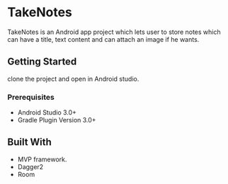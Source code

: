 # TakeNotes
TakeNotes is an Android app project which lets user to store notes which can have a title, text content and can attach an image if he wants.

## Getting Started
clone the project and open in Android studio.

### Prerequisites
- Android Studio 3.0+
- Gradle Plugin Version 3.0+

## Built With
* MVP framework.
* Dagger2
* Room
